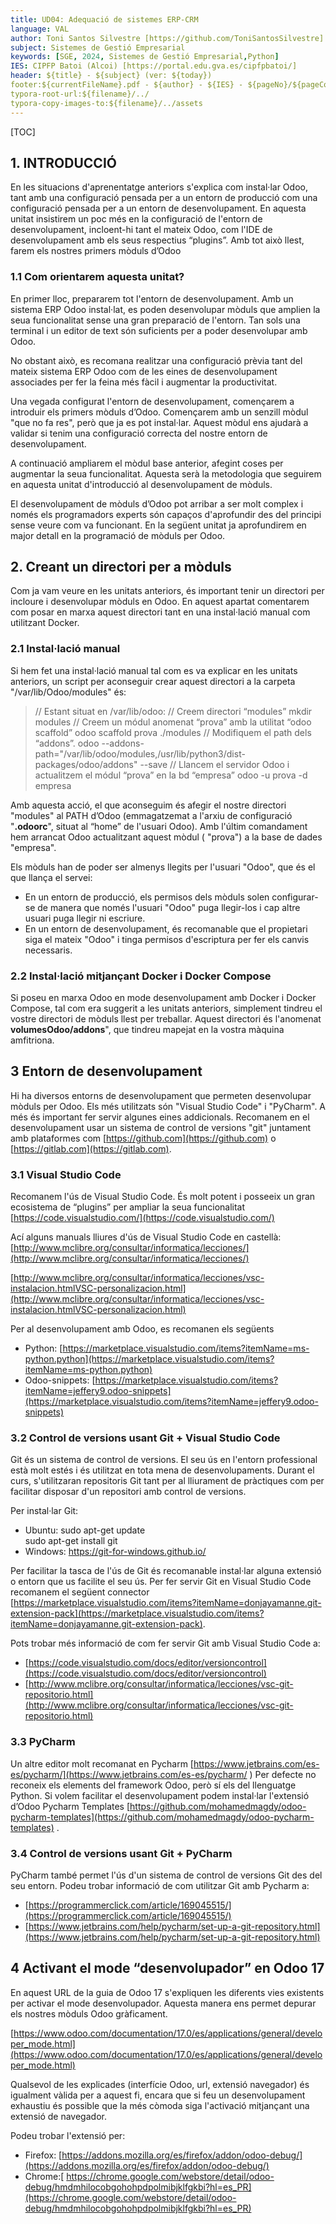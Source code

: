 ```yaml
---
title: UD04: Adequació de sistemes ERP-CRM
language: VAL
author: Toni Santos Silvestre [https://github.com/ToniSantosSilvestre]
subject: Sistemes de Gestió Empresarial
keywords: [SGE, 2024, Sistemes de Gestió Empresarial,Python]
IES: CIPFP Batoi (Alcoi) [https://portal.edu.gva.es/cipfpbatoi/]
header: ${title} - ${subject} (ver: ${today})
footer:${currentFileName}.pdf - ${author} - ${IES} - ${pageNo}/${pageCount}
typora-root-url:${filename}/../
typora-copy-images-to:${filename}/../assets
---
```


[TOC]

## 1. INTRODUCCIÓ
En les situacions d'aprenentatge anteriors s'explica com instal·lar Odoo, tant amb una configuració pensada per a un entorn de producció com una configuració pensada per a un entorn de desenvolupament. En aquesta unitat insistirem un poc més en la configuració de l'entorn de desenvolupament, incloent-hi tant el mateix Odoo, com l'IDE de desenvolupament amb els seus respectius “plugins”. Amb tot això llest, farem els nostres primers mòduls d’Odoo

### 1.1 Com orientarem aquesta unitat?
En primer lloc, prepararem tot l'entorn de desenvolupament. Amb un sistema ERP Odoo instal·lat, es poden desenvolupar mòduls que amplien la seua funcionalitat sense una gran preparació de l'entorn. Tan sols una terminal i un editor de text són suficients per a poder desenvolupar amb Odoo.

No obstant això, es recomana realitzar una configuració prèvia tant del mateix sistema ERP Odoo com de les eines de desenvolupament associades per fer la feina més fàcil i augmentar la productivitat.

Una vegada configurat l'entorn de desenvolupament, començarem a introduir els primers mòduls d’Odoo. Començarem amb un senzill mòdul "que no fa res", però que ja es pot instal·lar. Aquest mòdul ens ajudarà a validar si tenim una configuració correcta del nostre entorn de desenvolupament.

A continuació ampliarem el mòdul base anterior, afegint coses per augmentar la seua funcionalitat. Aquesta serà la metodologia que seguirem en aquesta unitat d'introducció al desenvolupament de mòduls.

El desenvolupament de mòduls d’Odoo pot arribar a ser molt complex i només els programadors experts són capaços d'aprofundir des del principi sense veure com va funcionant. En la següent unitat ja aprofundirem en major detall en la programació de mòduls per Odoo.



## 2. Creant un directori per a mòduls

Com ja vam veure en les unitats anteriors, és important tenir un directori per incloure i desenvolupar mòduls en Odoo. En aquest apartat comentarem com posar en marxa aquest directori tant en una instal·lació manual com utilitzant Docker.

### 2.1 Instal·lació manual
Si hem fet una instal·lació manual tal com es va explicar en les unitats anteriors, un script per aconseguir crear aquest directori a la carpeta "/var/lib/Odoo/modules" és:

>// Estant situat en /var/lib/odoo:
// Creem directori “modules”
mkdir modules
// Creem un módul anomenat “prova” amb la utilitat “odoo scaffold”
odoo scaffold prova ./modules
// Modifiquem el path dels “addons”.
odoo --addons-path="/var/lib/odoo/modules,/usr/lib/python3/dist-packages/odoo/addons" --save
// Llancem el servidor Odoo i actualitzem el módul “prova” en la bd “empresa”
odoo -u prova -d empresa

Amb aquesta acció, el que aconseguim és afegir el nostre directori "modules" al PATH d’Odoo (emmagatzemat a l'arxiu de configuració "**.odoorc**", situat al “home” de l'usuari Odoo). Amb l'últim comandament hem arrancat Odoo actualitzant aquest mòdul ( "prova") a la base de dades "empresa".

Els mòduls han de poder ser almenys llegits per l'usuari "Odoo", que és el que llança el servei:
- En un entorn de producció, els permisos dels mòduls solen configurar-se de manera que només l'usuari "Odoo" puga llegir-los i cap altre usuari puga llegir ni escriure.
- En un entorn de desenvolupament, és recomanable que el propietari siga el mateix "Odoo" i tinga permisos d'escriptura per fer els canvis necessaris.

### 2.2 Instal·lació mitjançant Docker i Docker Compose

Si poseu en marxa Odoo en mode desenvolupament amb Docker i Docker  Compose, tal com era suggerit a les unitats anteriors, simplement tindreu el  vostre directori de mòduls llest per treballar. Aquest directori és  l'anomenat **volumesOdoo/addons**", que tindreu mapejat en la vostra màquina amfitriona.

## 3 Entorn de desenvolupament

Hi ha diversos entorns de desenvolupament que permeten desenvolupar mòduls per Odoo. Els més utilitzats són "Visual Studio Code" i "PyCharm". A més és important fer servir algunes eines addicionals. Recomanem en el desenvolupament usar un sistema de control de versions "git" juntament amb plataformes com [https://github.com](https://github.com) o [https://gitlab.com](https://gitlab.com).

### 3.1 Visual Studio Code

Recomanem l'ús de Visual Studio Code. És molt potent i posseeix un gran ecosistema de “plugins” per ampliar la seua funcionalitat [https://code.visualstudio.com/](https://code.visualstudio.com/) 

Ací alguns manuals lliures d'ús de Visual Studio Code en castellà:
[http://www.mclibre.org/consultar/informatica/lecciones/](http://www.mclibre.org/consultar/informatica/lecciones/)

[http://www.mclibre.org/consultar/informatica/lecciones/vsc-instalacion.htmlVSC-personalizacion.html](http://www.mclibre.org/consultar/informatica/lecciones/vsc-instalacion.htmlVSC-personalizacion.html) 

Per al desenvolupament amb Odoo, es recomanen els següents
- Python: [https://marketplace.visualstudio.com/items?itemName=ms-python.python](https://marketplace.visualstudio.com/items?itemName=ms-python.python)
- Odoo-snippets: [https://marketplace.visualstudio.com/items?itemName=jeffery9.odoo-snippets](https://marketplace.visualstudio.com/items?itemName=jeffery9.odoo-snippets) 

### 3.2 Control de versions usant Git + Visual Studio Code
Git és un sistema de control de versions. El seu ús en l'entorn professional està molt estés i és
utilitzat en tota mena de desenvolupaments. Durant el curs, s'utilitzaran repositoris Git tant per al lliurament de pràctiques com per facilitar disposar d'un repositori amb control de versions.

Per instal·lar Git:

- Ubuntu:
    sudo apt-get update    
    sudo apt-get install git
- Windows: https://git-for-windows.github.io/ 

Per facilitar la tasca de l'ús de Git és recomanable instal·lar alguna extensió o entorn que us facilite el seu ús. Per fer servir Git en Visual Studio Code recomanem el següent connector  [https://marketplace.visualstudio.com/items?itemName=donjayamanne.git-extension-pack](https://marketplace.visualstudio.com/items?itemName=donjayamanne.git-extension-pack).

Pots trobar més informació de com fer servir Git amb Visual Studio Code a:
- [https://code.visualstudio.com/docs/editor/versioncontrol](https://code.visualstudio.com/docs/editor/versioncontrol)
- [http://www.mclibre.org/consultar/informatica/lecciones/vsc-git-repositorio.html](http://www.mclibre.org/consultar/informatica/lecciones/vsc-git-repositorio.html) 

### 3.3 PyCharm

Un altre editor molt recomanat en Pycharm [https://www.jetbrains.com/es-es/pycharm/](https://www.jetbrains.com/es-es/pycharm/ ) 
Per defecte no reconeix els elements del framework Odoo, però sí els del llenguatge Python. 
Si volem facilitar el desenvolupament podem instal·lar l'extensió d’Odoo Pycharm Templates [https://github.com/mohamedmagdy/odoo-pycharm-templates](https://github.com/mohamedmagdy/odoo-pycharm-templates) .

### 3.4 Control de versions usant Git + PyCharm

PyCharm també permet l'ús d'un sistema de control de versions Git des del seu entorn. Podeu trobar informació de com utilitzar Git amb Pycharm a:
- [https://programmerclick.com/article/169045515/](https://programmerclick.com/article/169045515/)
- [https://www.jetbrains.com/help/pycharm/set-up-a-git-repository.html](https://www.jetbrains.com/help/pycharm/set-up-a-git-repository.html)

## 4 Activant el mode “desenvolupador” en Odoo 17

En aquest URL de la guia de Odoo 17 s'expliquen les diferents vies existents per activar el mode desenvolupador. Aquesta manera ens permet depurar els nostres mòduls Odoo gràficament.

[https://www.odoo.com/documentation/17.0/es/applications/general/developer_mode.html](https://www.odoo.com/documentation/17.0/es/applications/general/developer_mode.html)

Qualsevol de les explicades (interfície Odoo, url, extensió navegador) és igualment vàlida per a aquest fi, encara que si feu un desenvolupament exhaustiu és possible que la més còmoda siga l'activació mitjançant una extensió de navegador.

Podeu trobar l'extensió per:
- Firefox: [https://addons.mozilla.org/es/firefox/addon/odoo-debug/](https://addons.mozilla.org/es/firefox/addon/odoo-debug/)
- Chrome:[ https://chrome.google.com/webstore/detail/odoo-debug/hmdmhilocobgohohpdpolmibjklfgkbi?hl=es_PR](https://chrome.google.com/webstore/detail/odoo-debug/hmdmhilocobgohohpdpolmibjklfgkbi?hl=es_PR)
